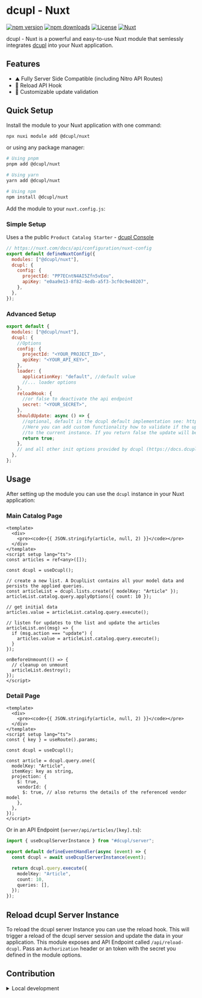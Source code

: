 <!--
Get your module up and running quickly.

Find and replace all on all files (CMD+SHIFT+F):
- Name: dcupl - Nuxt
- Package name: @dcupl/nuxt
- Description: My new Nuxt module
-->

# dcupl - Nuxt

[![npm version][npm-version-src]][npm-version-href]
[![npm downloads][npm-downloads-src]][npm-downloads-href]
[![License][license-src]][license-href]
[![Nuxt][nuxt-src]][nuxt-href]

dcupl - Nuxt is a powerful and easy-to-use Nuxt module that semlessly integrates [dcupl](https://dcupl.com) into your Nuxt application.

## Features

- ⛰ Fully Server Side Compatible (including Nitro API Routes)
- 🚠 Reload API Hook
- 🌲 Customizable update validation

## Quick Setup

Install the module to your Nuxt application with one command:

```bash
npx nuxi module add @dcupl/nuxt
```

or using any package manager:

```bash
# Using pnpm
pnpm add @dcupl/nuxt

# Using yarn
yarn add @dcupl/nuxt

# Using npm
npm install @dcupl/nuxt
```

Add the module to your `nuxt.config.js`:

### Simple Setup
Uses a the public `Product Catalog Starter` - [dcupl Console](https://console.dcupl.com)

```js
// https://nuxt.com/docs/api/configuration/nuxt-config
export default defineNuxtConfig({
  modules: ["@dcupl/nuxt"],
  dcupl: {
    config: {
      projectId: "PP7ECntN4AI5Zfn5vEou",
      apiKey: "e0aa9e13-8f82-4edb-a5f3-3cf0c9e40207",
    },
  },
});
```

### Advanced Setup
```js
export default {
  modules: ["@dcupl/nuxt"],
  dcupl: {
    //Options
    config: {
      projectId: "<YOUR_PROJECT_ID>",
      apiKey: "<YOUR_API_KEY>",
    },
    loader: {
      applicationKey: "default", //default value
      //... loader options
    },
    reloadHook: {
      //or false to deactivate the api endpoint
      secret: "<YOUR_SECRET>",
    },
    shouldUpdate: async () => {
      //optional, default is the dcupl default implementation see: https://github.com/markus-gx/nuxt-dcupl/blob/main/src/dcupl/dcupl.instance.ts#L49
      //Here you can add custom functionality how to validate if the update should be applied
      //to the current instance. If you return false the update will be ignored.
      return true;
    },
    // and all other init options provided by dcupl (https://docs.dcupl.com/docs/Introduction)
  },
};
```

## Usage

After setting up the module you can use the `dcupl` instance in your Nuxt application:

### Main Catalog Page

```vue
<template>
  <div>
    <pre><code>{{ JSON.stringify(article, null, 2) }}</code></pre>
  </div>
</template>
<script setup lang="ts">
const articles = ref<any>([]);

const dcupl = useDcupl();

// create a new list. A DcuplList contains all your model data and persists the applied queries.
const articleList = dcupl.lists.create({ modelKey: "Article" });
articleList.catalog.query.applyOptions({ count: 10 });

// get initial data
articles.value = articleList.catalog.query.execute();

// listen for updates to the list and update the articles
articleList.on((msg) => {
  if (msg.action === "update") {
    articles.value = articleList.catalog.query.execute();
  }
});

onBeforeUnmount(() => {
  // cleanup on unmount
  articleList.destroy();
});
</script>
```

### Detail Page

```vue
<template>
  <div>
    <pre><code>{{ JSON.stringify(article, null, 2) }}</code></pre>
  </div>
</template>
<script setup lang="ts">
const { key } = useRoute().params;

const dcupl = useDcupl();

const article = dcupl.query.one({
  modelKey: "Article",
  itemKey: key as string,
  projection: {
    $: true,
    vendorId: {
      $: true, // also returns the details of the referenced vendor model
    },
  },
});
</script>
```

Or in an API Endpoint (`server/api/articles/[key].ts`):

```ts
import { useDcuplServerInstance } from "#dcupl/server";

export default defineEventHandler(async (event) => {
  const dcupl = await useDcuplServerInstance(event);

  return dcupl.query.execute({
    modelKey: "Article",
    count: 10,
    queries: [],
  });
});
```

## Reload dcupl Server Instance

To reload the dcupl server Instance you can use the reload hook. This will trigger a reload of the dcupl server session and update the data in your application.
This module exposes and API Endpoint called `/api/reload-dcupl`.
Pass an `Authorization` header or an token with the secret you defined in the module options.

## Contribution

<details>
  <summary>Local development</summary>
  
  ```bash
  # Install dependencies
  npm install
  
  # Generate type stubs
  npm run dev:prepare
  
  # Develop with the playground
  npm run dev
  
  # Build the playground
  npm run dev:build
  
  # Run ESLint
  npm run lint
  
  # Run Vitest
  npm run test
  npm run test:watch
  
  # Release new version
  npm run release
  ```

</details>

<!-- Badges -->

[npm-version-src]: https://img.shields.io/npm/v/@dcupl/nuxt/latest.svg?style=flat&colorA=020420&colorB=00DC82
[npm-version-href]: https://www.npmjs.com/package/@dcupl/nuxt
[npm-downloads-src]: https://img.shields.io/npm/dm/@dcupl/nuxt.svg?style=flat&colorA=020420&colorB=00DC82
[npm-downloads-href]: https://npm.chart.dev/@dcupl/nuxt
[license-src]: https://img.shields.io/npm/l/@dcupl/nuxt.svg?style=flat&colorA=020420&colorB=00DC82
[license-href]: https://npmjs.com/package/@dcupl/nuxt
[nuxt-src]: https://img.shields.io/badge/Nuxt-020420?logo=nuxt.js
[nuxt-href]: https://nuxt.com
